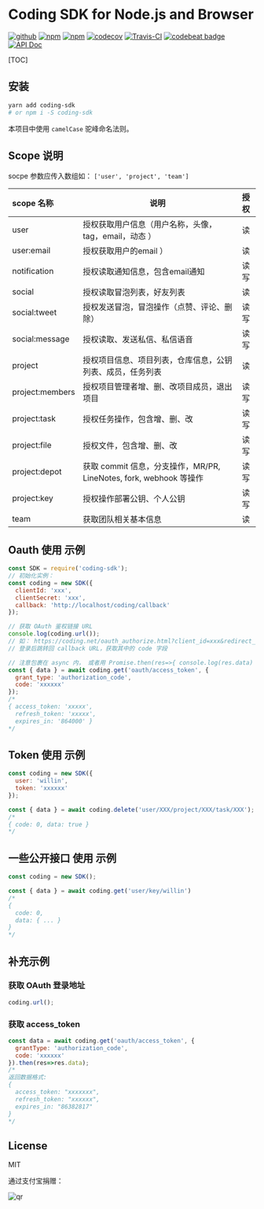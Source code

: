 # Coding SDK for Node.js and Browser

[![github](https://img.shields.io/github/followers/willin.svg?style=social&label=Follow)](https://github.com/willin) [![npm](https://img.shields.io/npm/v/coding-sdkn.svg)](https://npmjs.org/package/coding-sdkn) [![npm](https://img.shields.io/npm/dt/coding-sdkn.svg)](https://npmjs.org/package/coding-sdkn) [![codecov](https://codecov.io/gh/willin/coding-sdk/branch/master/graph/badge.svg)](https://codecov.io/gh/willin/coding-sdk) [![Travis-CI](https://travis-ci.org/willin/coding-sdk.svg?branch=master)](https://travis-ci.org/willin/coding-sdk) [![codebeat badge](https://codebeat.co/badges/49922bb9-ef93-4286-9fd0-3c2f0d595f3c)](https://codebeat.co/projects/github-com-airdwing-node-dwing-common-master) [![API Doc](https://doclets.io/willin/coding-sdk/master.svg)](https://doclets.io/willin/coding-sdk/master)

[TOC]

## 安装

```bash
yarn add coding-sdk
# or npm i -S coding-sdk
```

本项目中使用 `camelCase` 驼峰命名法则。


## Scope 说明

socpe 参数应传入数组如： `['user', 'project', 'team']`

scope 名称 | 说明 | 授权
:--| -- | :--:
user | 授权获取用户信息（用户名称，头像，tag，email，动态 ） | 读
user:email | 授权获取用户的email ） | 读
notification | 授权读取通知信息，包含email通知 | 读写
social | 授权读取冒泡列表，好友列表 | 读
social:tweet | 授权发送冒泡，冒泡操作（点赞、评论、删除） | 读写
social:message | 授权读取、发送私信、私信语音 | 读写
project | 授权项目信息、项目列表，仓库信息，公钥列表、成员，任务列表 | 读
project:members | 授权项目管理者增、删、改项目成员，退出项目 | 读写
project:task | 授权任务操作，包含增、删、改 | 读写
project:file | 授权文件，包含增、删、改 | 读写
project:depot | 获取 commit 信息，分支操作，MR/PR, LineNotes, fork, webhook 等操作 | 读写
project:key | 授权操作部署公钥、个人公钥 | 读写
team | 获取团队相关基本信息 | 读

## Oauth 使用 示例

```js
const SDK = require('coding-sdk');
// 初始化实例：
const coding = new SDK({
  clientId: 'xxx',
  clientSecret: 'xxx',
  callback: 'http://localhost/coding/callback'
});

// 获取 OAuth 鉴权链接 URL
console.log(coding.url());
// 如： https://coding.net/oauth_authorize.html?client_id=xxx&redirect_uri=xxx&response_type=code&scope=user
// 登录后跳转回 callback URL，获取其中的 code 字段

// 注意包裹在 async 内， 或者用 Promise.then(res=>{ console.log(res.data) }) 来获取返回 json 结果
const { data } = await coding.get('oauth/access_token', {
  grant_type: 'authorization_code',
  code: 'xxxxxx'
});
/*
{ access_token: 'xxxxx',
  refresh_token: 'xxxxx',
  expires_in: '864000' }
*/
```

## Token 使用 示例

```js
const coding = new SDK({
  user: 'willin',
  token: 'xxxxxx'
});

const { data } = await coding.delete('user/XXX/project/XXX/task/XXX');
/*
{ code: 0, data: true }
*/
```

## 一些公开接口 使用 示例

```js
const coding = new SDK();

const { data } = await coding.get('user/key/willin')
/*
{
  code: 0,
  data: { ... }
}
*/
```

## 补充示例

### 获取 OAuth 登录地址

```js
coding.url();
```

### 获取 access_token

```js
const data = await coding.get('oauth/access_token', {
  grantType: 'authorization_code',
  code: 'xxxxxx'
}).then(res=>res.data);
/*
返回数据格式:
{
  access_token: "xxxxxxx",
  refresh_token: "xxxxxx",
  expires_in: "86382817"
}
*/
```

## License

MIT

通过支付宝捐赠：

![qr](https://cloud.githubusercontent.com/assets/1890238/15489630/fccbb9cc-2193-11e6-9fed-b93c59d6ef37.png)
